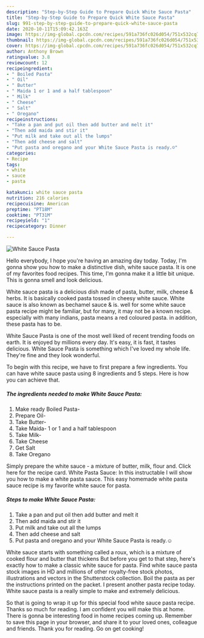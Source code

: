 ```yaml
---
description: "Step-by-Step Guide to Prepare Quick White Sauce Pasta"
title: "Step-by-Step Guide to Prepare Quick White Sauce Pasta"
slug: 991-step-by-step-guide-to-prepare-quick-white-sauce-pasta
date: 2020-10-11T15:09:42.163Z
image: https://img-global.cpcdn.com/recipes/591a736fc026d054/751x532cq70/white-sauce-pasta-recipe-main-photo.jpg
thumbnail: https://img-global.cpcdn.com/recipes/591a736fc026d054/751x532cq70/white-sauce-pasta-recipe-main-photo.jpg
cover: https://img-global.cpcdn.com/recipes/591a736fc026d054/751x532cq70/white-sauce-pasta-recipe-main-photo.jpg
author: Anthony Brown
ratingvalue: 3.8
reviewcount: 12
recipeingredient:
- " Boiled Pasta"
- " Oil"
- " Butter"
- " Maida 1 or 1 and a half tablespoon"
- " Milk"
- " Cheese"
- " Salt"
- " Oregano"
recipeinstructions:
- "Take a pan and put oil then add butter and melt it"
- "Then add maida and stir it"
- "Put milk and take out all the lumps"
- "Then add cheese and salt"
- "Put pasta and oregano and your White Sauce Pasta is ready.☺"
categories:
- Recipe
tags:
- white
- sauce
- pasta

katakunci: white sauce pasta 
nutrition: 216 calories
recipecuisine: American
preptime: "PT18M"
cooktime: "PT31M"
recipeyield: "1"
recipecategory: Dinner

---
```



![White Sauce Pasta](https://img-global.cpcdn.com/recipes/591a736fc026d054/751x532cq70/white-sauce-pasta-recipe-main-photo.jpg)

Hello everybody, I hope you're having an amazing day today. Today, I'm gonna show you how to make a distinctive dish, white sauce pasta. It is one of my favorites food recipes. This time, I'm gonna make it a little bit unique. This is gonna smell and look delicious.

White sauce pasta is a delicious dish made of pasta, butter, milk, cheese &amp; herbs. It is basically cooked pasta tossed in cheesy white sauce. White sauce is also known as bechamel sauce &amp; is. well for some white sauce pasta recipe might be familiar, but for many, it may not be a known recipe. especially with many indians, pasta means a red coloured pasta. in addition, these pasta has to be.

White Sauce Pasta is one of the most well liked of recent trending foods on earth. It is enjoyed by millions every day. It's easy, it is fast, it tastes delicious. White Sauce Pasta is something which I've loved my whole life. They're fine and they look wonderful.


To begin with this recipe, we have to first prepare a few ingredients. You can have white sauce pasta using 8 ingredients and 5 steps. Here is how you can achieve that.

<!--inarticleads1-->

##### The ingredients needed to make White Sauce Pasta:

1. Make ready  Boiled Pasta-
1. Prepare  Oil-
1. Take  Butter-
1. Take  Maida- 1 or 1 and a half tablespoon
1. Take  Milk-
1. Take  Cheese
1. Get  Salt
1. Take  Oregano


Simply prepare the white sauce - a mixture of butter, milk, flour and. Click here for the recipe card. White Pasta Sauce: In this instructable I will show you how to make a white pasta sauce. This easy homemade white pasta sauce recipe is my favorite white sauce for pasta. 

<!--inarticleads2-->

##### Steps to make White Sauce Pasta:

1. Take a pan and put oil then add butter and melt it
1. Then add maida and stir it
1. Put milk and take out all the lumps
1. Then add cheese and salt
1. Put pasta and oregano and your White Sauce Pasta is ready.☺


White sauce starts with something called a roux, which is a mixture of cooked flour and butter that thickens But before you get to that step, here&#39;s exactly how to make a classic white sauce for pasta. Find white sauce pasta stock images in HD and millions of other royalty-free stock photos, illustrations and vectors in the Shutterstock collection. Boil the pasta as per the instructions printed on the packet. I present another pasta recipe today. White sauce pasta is a really simple to make and extremely delicious. 

So that is going to wrap it up for this special food white sauce pasta recipe. Thanks so much for reading. I am confident you will make this at home. There is gonna be interesting food in home recipes coming up. Remember to save this page in your browser, and share it to your loved ones, colleague and friends. Thank you for reading. Go on get cooking!
